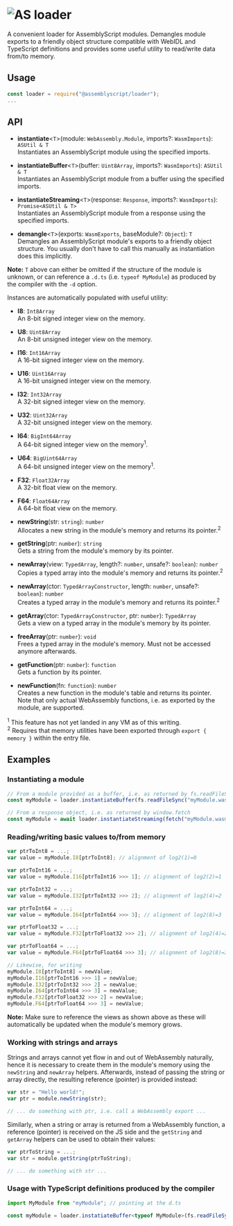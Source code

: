 ![AS](https://avatars1.githubusercontent.com/u/28916798?s=48) loader
======================

A convenient loader for AssemblyScript modules. Demangles module exports to a friendly object structure compatible with WebIDL and TypeScript definitions and provides some useful utility to read/write data from/to memory.

Usage
-----

```js
const loader = require("@assemblyscript/loader");
...
```

API
---

* **instantiate**<`T`>(module: `WebAssembly.Module`, imports?: `WasmImports`): `ASUtil & T`<br />
  Instantiates an AssemblyScript module using the specified imports.

* **instantiateBuffer**<`T`>(buffer: `Uint8Array`, imports?: `WasmImports`): `ASUtil & T`<br />
  Instantiates an AssemblyScript module from a buffer using the specified imports.

* **instantiateStreaming**<`T`>(response: `Response`, imports?: `WasmImports`): `Promise<ASUtil & T>`<br />
  Instantiates an AssemblyScript module from a response using the specified imports.

* **demangle**<`T`>(exports: `WasmExports`, baseModule?: `Object`): `T`<br />
  Demangles an AssemblyScript module's exports to a friendly object structure. You usually don't have to call this manually as instantiation does this implicitly.

**Note:** `T` above can either be omitted if the structure of the module is unknown, or can reference a `.d.ts` (i.e. `typeof MyModule`) as produced by the compiler with the `-d` option.

Instances are automatically populated with useful utility:

* **I8**: `Int8Array`<br />
  An 8-bit signed integer view on the memory.

* **U8**: `Uint8Array`<br />
  An 8-bit unsigned integer view on the memory.

* **I16**: `Int16Array`<br />
  A 16-bit signed integer view on the memory.

* **U16**: `Uint16Array`<br />
  A 16-bit unsigned integer view on the memory.

* **I32**: `Int32Array`<br />
  A 32-bit signed integer view on the memory.

* **U32**: `Uint32Array`<br />
  A 32-bit unsigned integer view on the memory.

* **I64**: `BigInt64Array`<br />
  A 64-bit signed integer view on the memory<sup>1</sup>.

* **U64**: `BigUint64Array`<br />
  A 64-bit unsigned integer view on the memory<sup>1</sup>.

* **F32**: `Float32Array`<br />
  A 32-bit float view on the memory.

* **F64**: `Float64Array`<br />
  A 64-bit float view on the memory.

* **newString**(str: `string`): `number`<br />
  Allocates a new string in the module's memory and returns its pointer.<sup>2</sup>

* **getString**(ptr: `number`): `string`<br />
  Gets a string from the module's memory by its pointer.

* **newArray**(view: `TypedArray`, length?: `number`, unsafe?: `boolean`): `number`<br />
  Copies a typed array into the module's memory and returns its pointer.<sup>2</sup>

* **newArray**(ctor: `TypedArrayConstructor`, length: `number`, unsafe?: `boolean`): `number`<br />
  Creates a typed array in the module's memory and returns its pointer.<sup>2</sup>

* **getArray**(ctor: `TypedArrayConstructor`, ptr: `number`): `TypedArray`<br />
  Gets a view on a typed array in the module's memory by its pointer.

* **freeArray**(ptr: `number`): `void`<br />
  Frees a typed array in the module's memory. Must not be accessed anymore afterwards.

* **getFunction**(ptr: `number`): `function`<br />
  Gets a function by its pointer.

* **newFunction**(fn: `function`): `number`<br />
  Creates a new function in the module's table and returns its pointer. Note that only actual
  WebAssembly functions, i.e. as exported by the module, are supported.

<sup>1</sup> This feature has not yet landed in any VM as of this writing.<br />
<sup>2</sup> Requires that memory utilities have been exported through `export { memory }` within the entry file.

Examples
--------

### Instantiating a module

```js
// From a module provided as a buffer, i.e. as returned by fs.readFileSync
const myModule = loader.instantiateBuffer(fs.readFileSync("myModule.wasm"), myImports);

// From a response object, i.e. as returned by window.fetch
const myModule = await loader.instantiateStreaming(fetch("myModule.wasm"), myImports);
```

### Reading/writing basic values to/from memory

```js
var ptrToInt8 = ...;
var value = myModule.I8[ptrToInt8]; // alignment of log2(1)=0

var ptrToInt16 = ...;
var value = myModule.I16[ptrToInt16 >>> 1]; // alignment of log2(2)=1

var ptrToInt32 = ...;
var value = myModule.I32[ptrToInt32 >>> 2]; // alignment of log2(4)=2

var ptrToInt64 = ...;
var value = myModule.I64[ptrToInt64 >>> 3]; // alignment of log2(8)=3

var ptrToFloat32 = ...;
var value = myModule.F32[ptrToFloat32 >>> 2]; // alignment of log2(4)=2

var ptrToFloat64 = ...;
var value = myModule.F64[ptrToFloat64 >>> 3]; // alignment of log2(8)=3

// Likewise, for writing
myModule.I8[ptrToInt8] = newValue;
myModule.I16[ptrToInt16 >>> 1] = newValue;
myModule.I32[ptrToInt32 >>> 2] = newValue;
myModule.I64[ptrToInt64 >>> 3] = newValue;
myModule.F32[ptrToFloat32 >>> 2] = newValue;
myModule.F64[ptrToFloat64 >>> 3] = newValue;
```

**Note:** Make sure to reference the views as shown above as these will automatically be updated when the module's memory grows.

### Working with strings and arrays

Strings and arrays cannot yet flow in and out of WebAssembly naturally, hence it is necessary to create them in the module's memory using the `newString` and `newArray` helpers. Afterwards, instead of passing the string or array directly, the resulting reference (pointer) is provided instead:

```js
var str = "Hello world!";
var ptr = module.newString(str);

// ... do something with ptr, i.e. call a WebAssembly export ...
```

Similarly, when a string or array is returned from a WebAssembly function, a reference (pointer) is received on the JS side and the `getString` and `getArray` helpers can be used to obtain their values:

```js
var ptrToString = ...;
var str = module.getString(ptrToString);

// ... do something with str ...
```

### Usage with TypeScript definitions produced by the compiler

```ts
import MyModule from "myModule"; // pointing at the d.ts

const myModule = loader.instatiateBuffer<typeof MyModule>(fs.readFileSync("myModule.wasm"), myImports);
```
